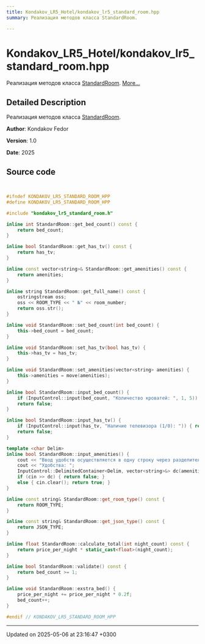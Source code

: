 ```yaml
---
title: Kondakov_LR5_Hotel/kondakov_lr5_standard_room.hpp
summary: Реализация методов класса StandardRoom. 

---
```


# Kondakov_LR5_Hotel/kondakov_lr5_standard_room.hpp

Реализация методов класса [StandardRoom](Classes/class_standard_room.md).  [More...](#detailed-description)

## Detailed Description

Реализация методов класса [StandardRoom](Classes/class_standard_room.md). 

**Author**: Kondakov Fedor 

**Version**: 1.0 

**Date**: 2025 



## Source code

```cpp


#ifndef KONDAKOV_LR5_STANDARD_ROOM_HPP
#define KONDAKOV_LR5_STANDARD_ROOM_HPP

#include "kondakov_lr5_standard_room.h"

inline int StandardRoom::get_bed_count() const {
    return bed_count;
}

inline bool StandardRoom::get_has_tv() const {
    return has_tv;
}

inline const vector<string>& StandardRoom::get_amenities() const {
    return amenities;
}

inline string StandardRoom::get_full_name() const {
    ostringstream oss;
    oss << ROOM_TYPE << " №" << room_number;
    return oss.str();
}

inline void StandardRoom::set_bed_count(int bed_count) {
    this->bed_count = bed_count;
}

inline void StandardRoom::set_has_tv(bool has_tv) {
    this->has_tv = has_tv;
}

inline void StandardRoom::set_amenities(vector<string> amenities) {
    this->amenities = move(amenities);
}

inline bool StandardRoom::input_bed_count() {
    if (InputControl::input(bed_count, "Количество кроватей: ", 1, 5)) { return true; }
    return false;
}

inline bool StandardRoom::input_has_tv() {
    if (InputControl::input(has_tv, "Наличие телевизора (1/0): ")) { return true; }
    return false;
}

template <char Delim>
inline bool StandardRoom::input_amenities() {
    cout << "Ввод удобств осуществляется в одну строку через разделитель '" << Delim << "'." << endl << endl;
    cout << "Удобства: ";
    InputControl::DelimitedContainer<Delim, vector<string>&> dc(amenities);
    if (cin >> dc) { return false; }
    else { cin.clear(); return true; }
}

inline const string& StandardRoom::get_room_type() const {
    return ROOM_TYPE;
}

inline const string& StandardRoom::get_json_type() const {
    return JSON_TYPE;
}

inline float StandardRoom::calculate_total(int night_count) const {
    return price_per_night * static_cast<float>(night_count);
}

inline bool StandardRoom::validate() const {
    return bed_count >= 1;
}

inline void StandardRoom::exstra_bed() {
    price_per_night += price_per_night * 0.2f;
    bed_count++;
}

#endif // KONDAKOV_LR5_STANDARD_ROOM_HPP
```


-------------------------------

Updated on 2025-05-06 at 23:16:47 +0300
